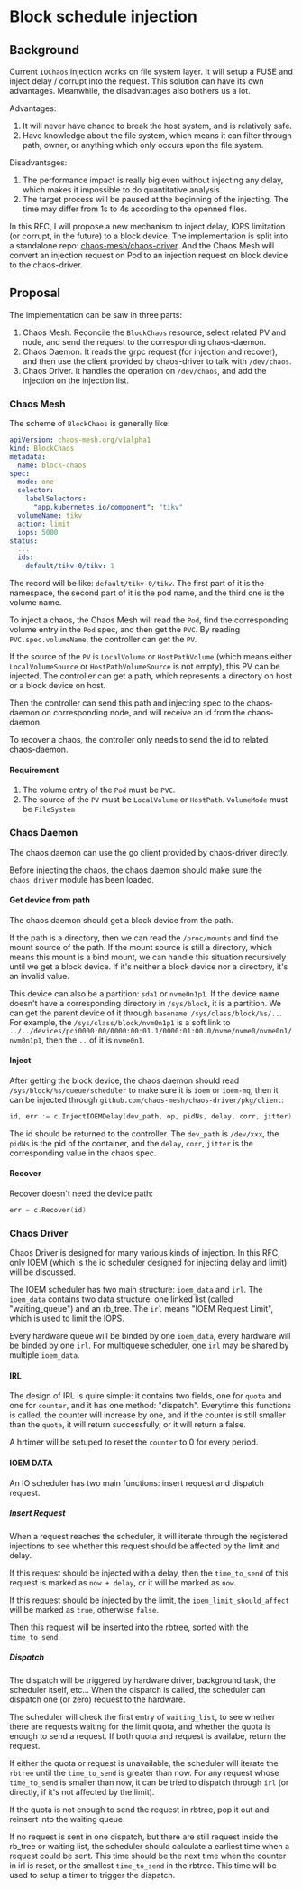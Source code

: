 # Block schedule injection

## Background

Current `IOChaos` injection works on file system layer. It will setup a FUSE and
inject delay / corrupt into the request. This solution can have its own
advantages. Meanwhile, the disadvantages also bothers us a lot.

Advantages:
1. It will never have chance to break the host system, and is relatively safe.
2. Have knowledge about the file system, which means it can filter through path,
   owner, or anything which only occurs upon the file system.

Disadvantages:
1. The performance impact is really big even without injecting any delay, which
   makes it impossible to do quantitative analysis.
2. The target process will be paused at the beginning of the injecting. The time
   may differ from 1s to 4s according to the openned files.

In this RFC, I will propose a new mechanism to inject delay, IOPS limitation (or
corrupt, in the future) to a block device. The implementation is split into a
standalone repo:
[chaos-mesh/chaos-driver](https://github.com/chaos-mesh/chaos-driver). And the
Chaos Mesh will convert an injection request on Pod to an injection request on
block device to the chaos-driver.

## Proposal

The implementation can be saw in three parts:

1. Chaos Mesh. Reconcile the `BlockChaos` resource, select related PV and node,
   and send the request to the corresponding chaos-daemon.
2. Chaos Daemon. It reads the grpc request (for injection and recover), and
   then use the client provided by chaos-driver to talk with `/dev/chaos`.
3. Chaos Driver. It handles the operation on `/dev/chaos`, and add the injection
   on the injection list.

### Chaos Mesh

The scheme of `BlockChaos` is generally like:

```yaml
apiVersion: chaos-mesh.org/v1alpha1
kind: BlockChaos
metadata:
  name: block-chaos
spec:
  mode: one
  selector:
    labelSelectors:
      "app.kubernetes.io/component": "tikv"
  volumeName: tikv
  action: limit
  iops: 5000
status:
  ...
  ids:
    default/tikv-0/tikv: 1
```

The record will be like: `default/tikv-0/tikv`. The first part of it is the
namespace, the second part of it is the pod name, and the third one is the
volume name.

To inject a chaos, the Chaos Mesh will read the `Pod`, find the corresponding
volume entry in the `Pod` spec, and then get the `PVC`. By reading
`PVC.spec.volumeName`, the controller can get the `PV`.

If the source of the `PV` is `LocalVolume` or `HostPathVolume` (which means
either `LocalVolumeSource` or `HostPathVolumeSource` is not empty), this PV can
be injected. The controller can get a path, which represents a directory on host
or a block device on host.

Then the controller can send this path and injecting spec to the chaos-daemon on
corresponding node, and will receive an id from the chaos-daemon.

To recover a chaos, the controller only needs to send the id to related
chaos-daemon.

#### Requirement

1. The volume entry of the `Pod` must be `PVC`.
2. The source of the `PV` must be `LocalVolume` or `HostPath`. `VolumeMode` must
   be `FileSystem`

### Chaos Daemon

The chaos daemon can use the go client provided by chaos-driver directly.

Before injecting the chaos, the chaos daemon should make sure the `chaos_driver`
module has been loaded. 

#### Get device from path

The chaos daemon should get a block device from the path.

If the path is a directory, then we can read the `/proc/mounts` and find the
mount source of the path. If the mount source is still a directory, which means
this mount is a bind mount, we can handle this situation recursively until we
get a block device. If it's neither a block device nor a directory, it's an
invalid value.

This device can also be a partition: `sda1` or `nvme0n1p1`. If the device name
doesn't have a corresponding directory in `/sys/block`, it is a partition. We
can get the parent device of it through `basename /sys/class/block/%s/..`. For
example, the `/sys/class/block/nvm0n1p1` is a soft link to
`../../devices/pci0000:00/0000:00:01.1/0000:01:00.0/nvme/nvme0/nvme0n1/nvm0n1p1`,
then the `..` of it is `nvme0n1`.

#### Inject

After getting the block device, the chaos daemon should read
`/sys/block/%s/queue/scheduler` to make sure it is `ioem` or `ioem-mq`, then it
can be injected through `github.com/chaos-mesh/chaos-driver/pkg/client`:

```go
id, err := c.InjectIOEMDelay(dev_path, op, pidNs, delay, corr, jitter)
```

The id should be returned to the controller. The `dev_path` is `/dev/xxx`, the
`pidNs` is the pid of the container, and the `delay`, `corr`, `jitter` is the
corresponding value in the chaos spec.

#### Recover

Recover doesn't need the device path:

```go
err = c.Recover(id)
```

### Chaos Driver

Chaos Driver is designed for many various kinds of injection. In this RFC, only
IOEM (which is the io scheduler designed for injecting delay and limit) will be
discussed.

The IOEM scheduler has two main structure: `ioem_data` and `irl`. The
`ioem_data` contains two data structure: one linked list (called
"waiting_queue") and an rb_tree. The `irl` means "IOEM Request Limit", which is
used to limit the IOPS.

Every hardware queue will be binded by one `ioem_data`, every hardware will be
binded by one `irl`. For multiqueue scheduler, one `irl` may be shared by
multiple `ioem_data`.

#### IRL

The design of IRL is quire simple: it contains two fields, one for `quota` and
one for `counter`, and it has one method: "dispatch". Everytime this functions
is called, the counter will increase by one, and if the counter is still smaller
than the `quota`, it will return successfully, or it will return a false.

A hrtimer will be setuped to reset the `counter` to 0 for every period.

#### IOEM DATA

An IO scheduler has two main functions: insert request and dispatch request.

##### Insert Request

When a request reaches the scheduler, it will iterate through the registered
injections to see whether this request should be affected by the limit and
delay.

If this request should be injected with a delay, then the `time_to_send` of this
request is marked as `now + delay`, or it will be marked as `now`.

If  this request should be injected by the limit, the `ioem_limit_should_affect`
will be marked as `true`, otherwise `false`.

Then this request will be inserted into the rbtree, sorted with the
`time_to_send`.

##### Dispatch

The dispatch will be triggered by hardware driver, background task, the
scheduler itself, etc... When the dispatch is called, the scheduler can dispatch
one (or zero) request to the hardware.

The scheduler will check the first entry of `waiting_list`, to see whether there
are requests waiting for the limit quota, and whether the quota is enough to
send a request. If both quota and request is availabe, return the request.

If either the quota or request is unavailable, the scheduler will iterate the
`rbtree` until the `time_to_send` is greater than now. For any request whose
`time_to_send` is smaller than now, it can be tried to dispatch through `irl`
(or directly, if it's not affected by the limit).

If the quota is not enough to send the request in rbtree, pop it out and
reinsert into the waiting queue.

If no request is sent in one dispatch, but there are still request inside the
rb_tree or waiting list, the scheduler should calculate a earliest time when a
request could be sent. This time should be the next time when the counter in irl
is reset, or the smallest `time_to_send` in the rbtree. This time will be used
to setup a timer to trigger the dispatch.